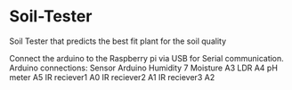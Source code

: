 # Soil-Tester
Soil Tester that predicts the best fit plant for the soil quality


Connect the arduino to the Raspberry pi via USB for Serial communication.
Arduino connections:
Sensor		Arduino
Humidity    	7
Moisture	    A3
LDR		        A4
pH meter    	A5
IR reciever1	A0
IR reciever2	A1
IR reciever3	A2
